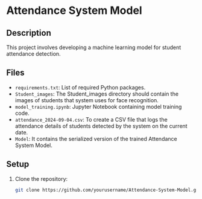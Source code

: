 # Attendance System Model

## Description
This project involves developing a machine learning model for student attendance detection.

## Files
- `requirements.txt`: List of required Python packages.
- `Student_images`: The Student_images directory should contain the images of students that system uses for face recognition.
- `model_training.ipynb`: Jupyter Notebook containing model training code.
- `attendance_2024-09-04.csv`: To create a CSV file that logs the attendance details of students detected by the system on the current date.
- `Model`: It contains the serialized version of the trained Attendance System Model. 

## Setup
1. Clone the repository:
   ```bash
   git clone https://github.com/yourusername/Attendance-System-Model.git
